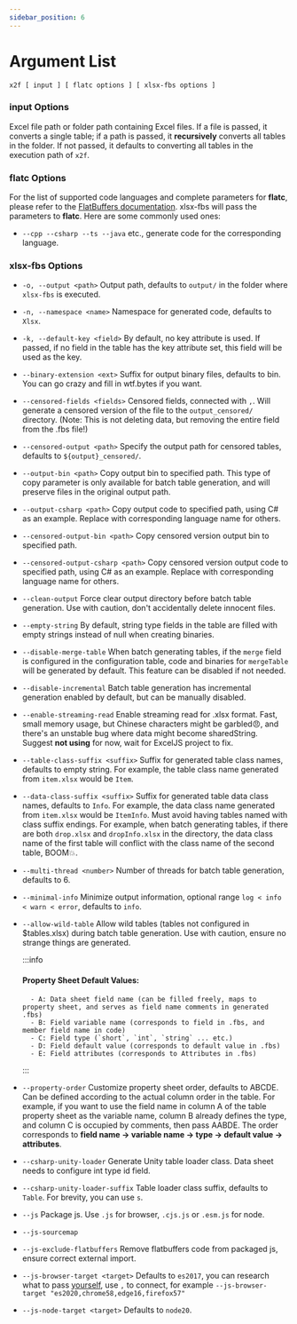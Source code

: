 ```yaml
---
sidebar_position: 6
---
```


# Argument List

```shell
x2f [ input ] [ flatc options ] [ xlsx-fbs options ]
```

### input Options

Excel file path or folder path containing Excel files. If a file is passed, it converts a single table; if a path is passed, it **recursively** converts all tables in the folder. If not passed, it defaults to converting all tables in the execution path of `x2f`.

### flatc Options

For the list of supported code languages and complete parameters for **flatc**, please refer to the [FlatBuffers documentation](https://flatbuffers.dev/flatc/). xlsx-fbs will pass the parameters to **flatc**. Here are some commonly used ones:

- `--cpp --csharp --ts --java` etc., generate code for the corresponding language.

### xlsx-fbs Options

- `-o, --output <path>` Output path, defaults to `output/` in the folder where `xlsx-fbs` is executed.

- `-n, --namespace <name>` Namespace for generated code, defaults to `Xlsx`.

- `-k, --default-key <field>` By default, no key attribute is used. If passed, if no field in the table has the key attribute set, this field will be used as the key.

- `--binary-extension <ext>` Suffix for output binary files, defaults to bin. You can go crazy and fill in wtf.bytes if you want.

- `--censored-fields <fields>` Censored fields, connected with `,`. Will generate a censored version of the file to the `output_censored/` directory. (Note: This is not deleting data, but removing the entire field from the .fbs file!)

- `--censored-output <path>` Specify the output path for censored tables, defaults to `${output}_censored/`.

- `--output-bin <path>` Copy output bin to specified path. This type of copy parameter is only available for batch table generation, and will preserve files in the original output path.

- `--output-csharp <path>` Copy output code to specified path, using C# as an example. Replace with corresponding language name for others.

- `--censored-output-bin <path>` Copy censored version output bin to specified path.

- `--censored-output-csharp <path>` Copy censored version output code to specified path, using C# as an example. Replace with corresponding language name for others.

- `--clean-output` Force clear output directory before batch table generation. Use with caution, don't accidentally delete innocent files.

- `--empty-string` By default, string type fields in the table are filled with empty strings instead of null when creating binaries.

- `--disable-merge-table` When batch generating tables, if the `merge` field is configured in the configuration table, code and binaries for `mergeTable` will be generated by default. This feature can be disabled if not needed.

- `--disable-incremental` Batch table generation has incremental generation enabled by default, but can be manually disabled.

- `--enable-streaming-read` Enable streaming read for .xlsx format. Fast, small memory usage, but Chinese characters might be garbled😠, and there's an unstable bug where data might become sharedString. Suggest **not using** for now, wait for ExcelJS project to fix.

- `--table-class-suffix <suffix>` Suffix for generated table class names, defaults to empty string. For example, the table class name generated from `item.xlsx` would be `Item`.

- `--data-class-suffix <suffix>` Suffix for generated table data class names, defaults to `Info`. For example, the data class name generated from `item.xlsx` would be `ItemInfo`. Must avoid having tables named with class suffix endings. For example, when batch generating tables, if there are both `drop.xlsx` and `dropInfo.xlsx` in the directory, the data class name of the first table will conflict with the class name of the second table, BOOM💥.

- `--multi-thread <number>` Number of threads for batch table generation, defaults to 6.

- `--minimal-info` Minimize output information, optional range `log < info < warn < error`, defaults to `info`.

- `--allow-wild-table` Allow wild tables (tables not configured in $tables.xlsx) during batch table generation. Use with caution, ensure no strange things are generated.

    :::info
    #### Property Sheet Default Values:
        - A: Data sheet field name (can be filled freely, maps to property sheet, and serves as field name comments in generated .fbs)
        - B: Field variable name (corresponds to field in .fbs, and member field name in code)
        - C: Field type (`short`, `int`, `string` ... etc.)
        - D: Field default value (corresponds to default value in .fbs)
        - E: Field attributes (corresponds to Attributes in .fbs)
    :::

- `--property-order` Customize property sheet order, defaults to ABCDE. Can be defined according to the actual column order in the table. For example, if you want to use the field name in column A of the table property sheet as the variable name, column B already defines the type, and column C is occupied by comments, then pass AABDE. The order corresponds to **field name -> variable name -> type -> default value -> attributes**.

- `--csharp-unity-loader` Generate Unity table loader class. Data sheet needs to configure int type id field.

- `--csharp-unity-loader-suffix` Table loader class suffix, defaults to `Table`. For brevity, you can use `s`.

- `--js` Package js. Use `.js` for browser, `.cjs.js` or `.esm.js` for node.

- `--js-sourcemap`

- `--js-exclude-flatbuffers` Remove flatbuffers code from packaged js, ensure correct external import.

- `--js-browser-target <target>` Defaults to `es2017`, you can research what to pass [yourself](https://esbuild.github.io/api/#target), use `,` to connect, for example `--js-browser-target "es2020,chrome58,edge16,firefox57"`

- `--js-node-target <target>` Defaults to `node20`.